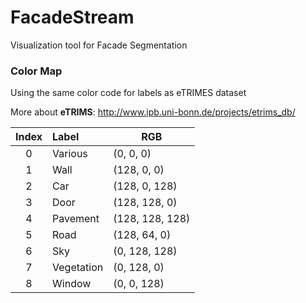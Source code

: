 # FacadeStream
Visualization tool for Facade Segmentation





### Color Map

Using the same color code for labels as eTRIMES dataset

More about **eTRIMS**: http://www.ipb.uni-bonn.de/projects/etrims_db/

| Index | Label      | RGB             |
| :---: | :--------- | --------------- |
|   0   | Various    | (0, 0, 0)       |
|   1   | Wall       | (128, 0, 0)     |
|   2   | Car        | (128, 0, 128)   |
|   3   | Door       | (128, 128, 0)   |
|   4   | Pavement   | (128, 128, 128) |
|   5   | Road       | (128, 64, 0)    |
|   6   | Sky        | (0, 128, 128)   |
|   7   | Vegetation | (0, 128, 0)     |
|   8   | Window     | (0, 0, 128)     |

